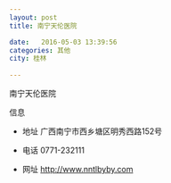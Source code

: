 ```yaml
--- 
layout: post 
title: 南宁天伦医院

date:   2016-05-03 13:39:56 
categories: 其他  
city: 桂林
  
--- 
```

   
南宁天伦医院

信息
 - 地址 广西南宁市西乡塘区明秀西路152号

 - 电话 0771-232111

 - 网址 http://www.nntlbyby.com


